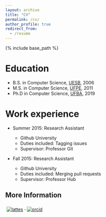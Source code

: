 ```yaml
---
layout: archive
title: "CV"
permalink: /cv/
author_profile: true
redirect_from:
  - /resume
---
```


{% include base_path %}

Education
======
* B.S. in Computer Science, [UESB](http://www.uesb.br/computacao/), 2006
* M.S. in Computer Science, [UFPE](http://cin.ufpe.br/), 2011
* Ph.D in Computer Science, [UFBA](http://pgcomp.ufba.br/), 2019 

Work experience
======
* Summer 2015: Research Assistant
  * Github University
  * Duties included: Tagging issues
  * Supervisor: Professor Git

* Fall 2015: Research Assistant
  * Github University
  * Duties included: Merging pull requests
  * Supervisor: Professor Hub

## More Information
<a href="http://lattes.cnpq.br/9104143705992817">
  <img src="https://github.com/cretchas/cretchas/raw/main/svg/academic/lattes.svg" alt="lattes" style="vertical-align:top; margin:6px 4px">
</a>

<a href="https://orcid.org/0000-0002-0286-2056">
  <img src="https://github.com/cretchas/cretchas/raw/main/svg/academic/ORCID.svg" alt="orcid" style="vertical-align:top; margin:6px 4px">
</a>

<!-- Skills
======
* Skill 1
* Skill 2
  * Sub-skill 2.1
  * Sub-skill 2.2
  * Sub-skill 2.3
* Skill 3

Publications
======
  <ul>{% for post in site.publications %}
    {% include archive-single-cv.html %}
  {% endfor %}</ul>

Talks
======
  <ul>{% for post in site.talks %}
    {% include archive-single-talk-cv.html %}
  {% endfor %}</ul>
  
Teaching
======
  <ul>{% for post in site.teaching %}
    {% include archive-single-cv.html %}
  {% endfor %}</ul>
  
Service and leadership
======
* Currently signed in to 43 different slack teams
-->
